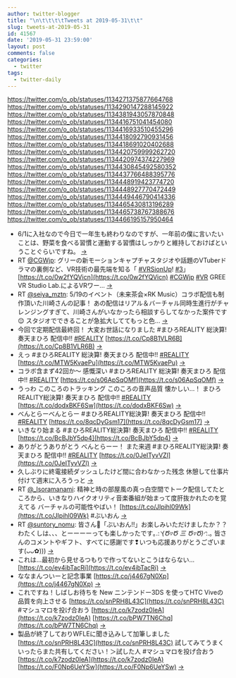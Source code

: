 ```yaml
---
author: twitter-blogger
title: "\n\t\t\t\tTweets at 2019-05-31\t\t"
slug: tweets-at-2019-05-31
id: 41567
date: '2019-05-31 23:59:00'
layout: post
comments: false
categories:
  - twitter
tags:
  - twitter-daily
---
```


https://twitter.com/o_ob/statuses/1134271375877664768 https://twitter.com/o_ob/statuses/1134290147288145922 https://twitter.com/o_ob/statuses/1134381943057870848 https://twitter.com/o_ob/statuses/1134416751041454080 https://twitter.com/o_ob/statuses/1134416933510455296 https://twitter.com/o_ob/statuses/1134418092790931456 https://twitter.com/o_ob/statuses/1134418691020402688 https://twitter.com/o_ob/statuses/1134420759999262720 https://twitter.com/o_ob/statuses/1134420974374227969 https://twitter.com/o_ob/statuses/1134430845492580352 https://twitter.com/o_ob/statuses/1134437766488395776 https://twitter.com/o_ob/statuses/1134448919423774720 https://twitter.com/o_ob/statuses/1134448927770472449 https://twitter.com/o_ob/statuses/1134449446790414336 https://twitter.com/o_ob/statuses/1134465430813196289 https://twitter.com/o_ob/statuses/1134465738767388676 https://twitter.com/o_ob/statuses/1134466195157950464  

*   6/1に入社なので今日で一年生も終わりなのですが、一年前の僕に言いたいことは、野菜を食べる習慣と運動する習慣はしっかりと維持しておけばということぐらいですね。 [->](https://twitter.com/o_ob/statuses/1134271375877664768)
*   RT [@CGWjp](https://twitter.com/CGWjp): グリーの新モーションキャプチャスタジオや話題のVTuberドラマの裏側など、VR技術の最先端を知る「 [#VRSionUp](https://twitter.com/search?q=%23VRSionUp&src=hash)! [#3](https://twitter.com/search?q=%233&src=hash)」 [https://t.co/0w2fYQVicn](https://t.co/0w2fYQVicn) [#CGWjp](https://twitter.com/search?q=%23CGWjp&src=hash) [#VR](https://twitter.com/search?q=%23VR&src=hash) GREE VR Studio Lab.によるVRワー… [->](https://twitter.com/o_ob/statuses/1134290147288145922)
*   RT [@seiya_mztn](https://twitter.com/seiya_mztn): 5/19のイベント（未来茶会×RK Music）コラボ配信も制作頂いた川崎さんの記事！ あの配信はリアル＆バーチャル同時生進行がチャレンジングすぎて、川崎さんがいなかったら相談すらしてなかった案件です😌 スタジオでできることが急拡大しててもっと色… [->](https://twitter.com/o_ob/statuses/1134381943057870848)
*   今回で定期配信最終回！ 大変お世話になりました #まひろREALITY 総決算! 奏天まひろ 配信中!! [#REALITY](https://twitter.com/search?q=%23REALITY&src=hash) [https://t.co/Cp8B1VLR6B](https://t.co/Cp8B1VLR6B) [->](https://twitter.com/o_ob/statuses/1134416751041454080)
*   えっ #まひろREALITY 総決算! 奏天まひろ 配信中!! [#REALITY](https://twitter.com/search?q=%23REALITY&src=hash) [https://t.co/MTW5KvaePu](https://t.co/MTW5KvaePu) [->](https://twitter.com/o_ob/statuses/1134416933510455296)
*   コラボ含まず42回か〜 感慨深い #まひろREALITY 総決算! 奏天まひろ 配信中!! [#REALITY](https://twitter.com/search?q=%23REALITY&src=hash) [https://t.co/s06ApSqOMf](https://t.co/s06ApSqOMf) [->](https://twitter.com/o_ob/statuses/1134418092790931456)
*   うっわ このころのトラッキング このころの音声品質 懐かしい...！ まひろREALITY総決算! 奏天まひろ 配信中!! [#REALITY](https://twitter.com/search?q=%23REALITY&src=hash) [https://t.co/dodxBKF6Sw](https://t.co/dodxBKF6Sw) [->](https://twitter.com/o_ob/statuses/1134418691020402688)
*   べんとらーべんとらー #まひろREALITY総決算! 奏天まひろ 配信中!! [#REALITY](https://twitter.com/search?q=%23REALITY&src=hash) [https://t.co/8qcDyGsm17](https://t.co/8qcDyGsm17) [->](https://twitter.com/o_ob/statuses/1134420759999262720)
*   いきなり始まる #まひろREALITY総決算! 奏天まひろ 配信中!! [#REALITY](https://twitter.com/search?q=%23REALITY&src=hash) [https://t.co/BcBJbY5dp4](https://t.co/BcBJbY5dp4) [->](https://twitter.com/o_ob/statuses/1134420974374227969)
*   ありがとうありがとう べんとらーー！ また来週 #まひろREALITY総決算! 奏天まひろ 配信中!! [#REALITY](https://twitter.com/search?q=%23REALITY&src=hash) [https://t.co/0JeITyvVZl](https://t.co/0JeITyvVZl) [->](https://twitter.com/o_ob/statuses/1134430845492580352)
*   久しぶりに終電接続ダッシュしたけど間に合わなかった残念 休憩して仕事片付けて週末に入ろうっと [->](https://twitter.com/o_ob/statuses/1134437766488395776)
*   RT [@_Isoramanami](https://twitter.com/_Isoramanami): 精神と時の部屋風の真っ白空間でトーク配信してたところから、いきなりハイクオリティ音楽番組が始まって度肝抜かれたのを覚えてる バーチャルの可能性やばい！ [https://t.co/JIpihl09Wk](https://t.co/JIpihl09Wk) #ぶいおん [->](https://twitter.com/o_ob/statuses/1134448919423774720)
*   RT [@suntory_nomu](https://twitter.com/suntory_nomu): 皆さん💓「ぶいおん!!」お楽しみいただけましたか？？ わたくしは、、、とーーーーっても楽しかったです｡.:*◝(Ծ▿Ծ 三 Ծ▿Ծ)◜*:.｡ 皆さんのコメントやギフト、すべてに感謝です❢いつも応援ありがとうございます(ᴗᴗ✿))) [->](https://twitter.com/o_ob/statuses/1134448927770472449)
*   これは...最初から見せるつもりで作ってないとこうはならない... [https://t.co/ev4ibTacRi](https://t.co/ev4ibTacRi) [->](https://twitter.com/o_ob/statuses/1134449446790414336)
*   ななまんついーと記念事業 [https://t.co/j4467gN0Xp](https://t.co/j4467gN0Xp) [->](https://twitter.com/o_ob/statuses/1134465430813196289)
*   これですね！しばしお待ちを New ニンテンドー3DS を使ってHTC Viveの品質を向上させる [https://t.co/snPRH8L43C](https://t.co/snPRH8L43C) #マシュマロを投げ合おう [https://t.co/k7zodz0IeA](https://t.co/k7zodz0IeA) [https://t.co/bPW7TN6Chq](https://t.co/bPW7TN6Chq) [->](https://twitter.com/o_ob/statuses/1134465738767388676)
*   製品が終了しておりWFLEに聞き込みして加筆しました [https://t.co/snPRH8L43C](https://t.co/snPRH8L43C) 試してみてうまくいったらまた共有してください！＞試した人 #マシュマロを投げ合おう [https://t.co/k7zodz0IeA](https://t.co/k7zodz0IeA) [https://t.co/F0Np6UeYSw](https://t.co/F0Np6UeYSw) [->](https://twitter.com/o_ob/statuses/1134466195157950464)